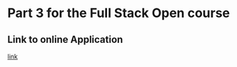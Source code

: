 # Part 3 for the Full Stack Open course

## Link to online Application

[link](https://backend-quiet-morning-6134.fly.dev/)

